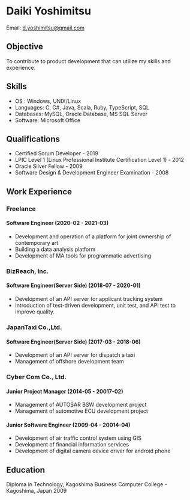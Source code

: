 # Daiki Yoshimitsu

Email: d.yoshimitsu@gmail.com

## Objective

To contribute to product development that can utilize my skills and experience.

## Skills

- OS : Windows, UNIX/Linux
- Languages: C, C#, Java, Scala, Ruby, TypeScript, SQL
- Databases: MySQL, Oracle Database, MS SQL Server
- Software: Microsoft Office

## Qualifications

- Certified Scrum Developer - 2019
- LPIC Level 1 (Linux Professional Institute Certification Level 1) - 2012
- Oracle Silver Fellow - 2009
- Software Design & Development Engineer Examination - 2008

## Work Experience

### **Freelance**

#### Software Engineer (2020-02 - 2021-03)

- Development and operation of a platform for joint ownership of contemporary art
- Building a data analysis platform
- Development of MA tools for programmatic advertising

### **BizReach, Inc.**

#### Software Engineer(Server Side) (2018-07 - 2020-01)

- Development of an API server for applicant tracking system
- Introduction of test-driven development, unit test, and API test to improve quality.

### **JapanTaxi Co.,Ltd.**

#### Software Engineer(Server Side) (2017-03 - 2018-06)

- Development of an API server for dispatch a taxi
- Management of offshore development team

### **Cyber Com Co., Ltd.**

#### Junior Project Manager (2014-05 - 20017-02)

- Management of AUTOSAR BSW development project
- Management of automotive ECU development project

#### Junior Software Engineer (2009-04 - 20014-04)

- Development of air traffic control system using GIS
- Development of financial information services
- Development of digital camera device driver for android phone

## Education

Diploma in Technology, Kagoshima Business Computer College - Kagoshima, Japan 2009
